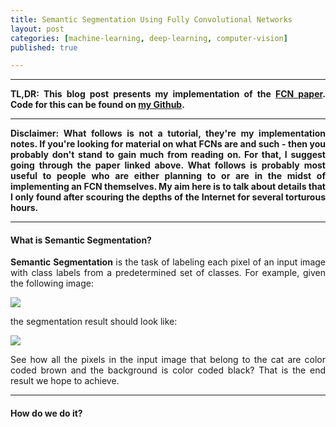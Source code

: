 ```yaml
---
title: Semantic Segmentation Using Fully Convolutional Networks
layout: post
categories: [machine-learning, deep-learning, computer-vision]
published: true

---
```


<script type="text/x-mathjax-config">
MathJax.Hub.Config({
  TeX: { equationNumbers: { autoNumber: "AMS" } },
  tex2jax: {
    inlineMath: [ ['$','$'], ["\\(","\\)"] ],
    processEscapes: true
  }
});
</script>
<script type="text/javascript" async
  src="https://cdn.mathjax.org/mathjax/latest/MathJax.js?config=TeX-MML-AM_CHTML">
</script>

<hr/>

<p style="text-align: justify">
  <b>TL,DR: This blog post presents my implementation of the <a href="https://people.eecs.berkeley.edu/~jonlong/long_shelhamer_fcn.pdf" target="_blank">FCN paper</a>. Code for this can be found on <a href="http://github.com/plantsandbuildings/FCN" target="_blank">my Github</a>.</b>
</p>

<hr/>

<p style="text-align: justify">
  <b>Disclaimer: What follows is not a tutorial, they're my implementation notes. If you're looking for material on what FCNs are and such - then you probably don't stand to gain much from reading on. For that, I suggest going through the paper linked above. What follows is probably most useful to people who are either planning to or are in the midst of implementing an FCN themselves. My aim here is to talk about details that I only found after scouring the depths of the Internet for several torturous hours.</b>
</p>

<hr/>

<h4>What is Semantic Segmentation?</h4>
<p style="text-align: justify">
  <b>Semantic Segmentation</b> is the task of labeling each pixel of an input image with class labels from a predetermined set of classes. For example, given the following image:
</p>

<img src="{{ site.url }}/static/img/fcn/2007_006641.jpg"/>

<p style="text-align: justify">
  the segmentation result should look like:
</p>

<img src="{{ site.url }}/static/img/fcn/2007_006641.png"/>

<p style="text-align: justify">
  See how all the pixels in the input image that belong to the cat are color coded brown and the background is color coded black? That is the end result we hope to achieve.
</p>

<hr/>

<h4>How do we do it?</h4>
